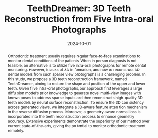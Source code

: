 ---
title:          "TeethDreamer: 3D Teeth Reconstruction from Five Intra-oral Photographs"
date:           2024-10-01
selected:       True
pub:            "International Conference on Medical Image Computing and Computer Assisted Intervention (MICCAI)"
pub_date:       "2024"
abstract: >-
  Orthodontic treatment usually requires regular face-to-face examinations to monitor dental conditions of the patients. When in person diagnosis is not feasible, an alternative is to utilize five intra-oral photographs for remote dental monitoring. However, it lacks of 3D in formation, and how to reconstruct 3D dental models from such sparse view photographs is a challenging problem. In this study, we propose a 3D teeth reconstruction framework, named TeethDreamer, aiming to restore the shape and position of the upper and lower teeth. Given f ive intra-oral photographs, our approach first leverages a large diffu sion model’s prior knowledge to generate novel multi-view images with known poses to address sparse inputs and then reconstructs high-quality 3D teeth models by neural surface reconstruction. To ensure the 3D con sistency across generated views, we integrate a 3D-aware feature atten tion mechanism in the reverse diffusion process. Moreover, a geometry aware normal loss is incorporated into the teeth reconstruction process to enhance geometry accuracy. Extensive experiments demonstrate the superiority of our method over current state-of-the-arts, giving the po tential to monitor orthodontic treatment remotely.

cover:          /assets/images/covers/TeethDreamer.png
authors:
  - Chenfan Xu
  - Zhentao Liu
  - Yuan Liu
  - Yulong Dou
  - Jiamin Wu
  - Jiepeng Wang
  - Minjiao Wang
  - Dinggang Shen
  - Zhiming Cui
links:
  Project Page: https://shanghaitech-impact.github.io/TeethDreamer/
  Paper: https://papers.miccai.org/miccai-2024/paper/1038_paper.pdf
  Code: https://github.com/ShanghaiTech-IMPACT/TeethDreamer
---